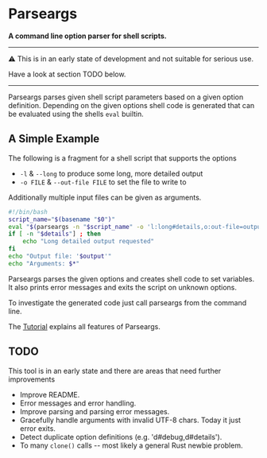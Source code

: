 
# Parseargs

**A command line option parser for shell scripts.**

---
:warning: This is in an early state of
development and not suitable for serious use.

Have a look at section TODO below.

---

Parseargs parses given shell script parameters based on a given
option definition. Depending on the given options shell code is
generated that can be evaluated using the shells `eval` builtin.

## A Simple Example

The following is a fragment for a shell script that supports
the options
* `-l` & `--long` to produce some long, more detailed output
* `-o FILE` & `--out-file FILE` to set the file to write to

Additionally multiple input files can be given as arguments.

```bash
#!/bin/bash
script_name="$(basename "$0")"
eval "$(parseargs -n "$script_name" -o 'l:long#details,o:out-file=output' )"
if [ -n "$details"] ; then
    echo "Long detailed output requested"
fi
echo "Output file: '$output'"
echo "Arguments: $*"
```

Parseargs parses the given options and creates shell code to set
variables. It also prints error messages and exits the script on
unknown options.

To investigate the generated code just call parseargs from the
command line.

The [Tutorial](https://rakus.github.io/parseargs/) explains all features of
Parseargs.


## TODO

This tool is in an early state and there are areas that need further
improvements

* Improve README.
* Error messages and error handling.
* Improve parsing and parsing error messages.
* Gracefully handle arguments with invalid UTF-8 chars. Today it just error exits.
* Detect duplicate option definitions (e.g. 'd#debug,d#details').
* To many `clone()` calls -- most likely a general Rust newbie problem.


